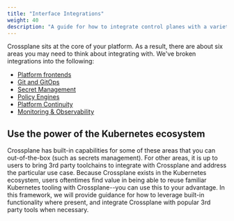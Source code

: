 ```yaml
---
title: "Interface Integrations"
weight: 40
description: "A guide for how to integrate control planes with a variety of interfaces"
---
```


Crossplane sits at the core of your platform. As a result, there are about six areas you may need to think about integrating with. We've broken integrations into the following:

- [Platform frontends](platform-frontends)
- [Git and GitOps](git-and-gitops)
- [Secret Management](secrets-management)
- [Policy Engines](policy-engines)
- [Platform Continuity](platform-continuity)
- [Monitoring & Observability](monitoring-and-observability)

## Use the power of the Kubernetes ecosystem

Crossplane has built-in capabilities for some of these areas that you can out-of-the-box (such as secrets management). For other areas, it is up to users to bring 3rd party toolchains to integrate with Crossplane and address the particular use case. Because Crossplane exists in the Kubernetes ecosystem, users oftentimes find value in being able to reuse familiar Kubernetes tooling with Crossplane--you can use this to your advantage. In this framework, we will provide guidance for how to leverage built-in functionality where present, and integrate Crossplane with popular 3rd party tools when necessary.